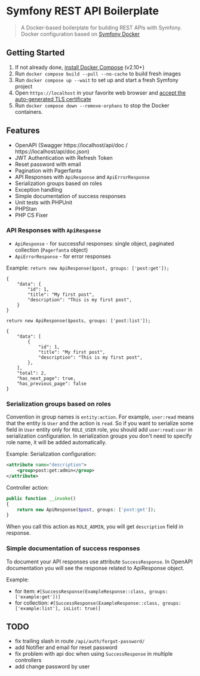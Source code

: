 # Symfony REST API Boilerplate

> A Docker-based boilerplate for building REST APIs with Symfony.  
> Docker configuration based on [Symfony Docker](https://github.com/dunglas/symfony-docker)

## Getting Started

1. If not already done, [install Docker Compose](https://docs.docker.com/compose/install/) (v2.10+)
2. Run `docker compose build --pull --no-cache` to build fresh images
3. Run `docker compose up --wait` to set up and start a fresh Symfony project
4. Open `https://localhost` in your favorite web browser and [accept the auto-generated TLS certificate](https://stackoverflow.com/a/15076602/1352334)
5. Run `docker compose down --remove-orphans` to stop the Docker containers.

## Features

* OpenAPI (Swagger https://localhost/api/doc / https://localhost/api/doc.json)
* JWT Authentication with Refresh Token
* Reset password with email
* Pagination with Pagerfanta
* API Responses with `ApiResponse` and `ApiErrorResponse`
* Serialization groups based on roles
* Exception handling
* Simple documentation of success responses
* Unit tests with PHPUnit
* PHPStan
* PHP CS Fixer

### API Responses with `ApiResponse`

- `ApiResponse` - for successful responses: single object, paginated collection (`Pagerfanta` object)
- `ApiErrorResponse` - for error responses

Example:
`return new ApiResponse($post, groups: ['post:get']);`

```
{
    "data": {
        "id": 1,
        "title": "My first post",
        "description": "This is my first post",
    }
}
```

`return new ApiResponse($posts, groups: ['post:list']);`

```
{
    "data": [
        {
            "id": 1,
            "title": "My first post",
            "description": "This is my first post",
        },
    ],
    "total": 2,
    "has_next_page": true,
    "has_previous_page": false
}        
```

### Serialization groups based on roles
Convention in group names is `entity:action`. For example, `user:read` means that the entity is `User` and the action is `read`.
So if you want to serialize some field in `User` entity only for `ROLE_USER` role, you should add `user:read:user` in serialization configuration. 
In serialization groups you don't need to specify role name, it will be added automatically.

Example:
Serialization configuration:
```xml
<attribute name="description">
    <group>post:get:admin</group>
</attribute>
```

Controller action:
```php
public function __invoke()
{
    return new ApiResponse($post, groups: ['post:get']);
}
```

When you call this action as `ROLE_ADMIN`, you will get `description` field in response.

### Simple documentation of success responses
To document your API responses use attribute `SuccessResponse`. In OpenAPI documentation you will see the response related to ApiResponse object.

Example:
- for item: `#[SuccessResponse(ExampleResponse::class, groups: ['example:get'])]`
- for collection: `#[SuccessResponse(ExampleResponse::class, groups: ['example:list'], isList: true)]`


## TODO
 - fix trailing slash in route `/api/auth/forgot-password/`
 - add Notifier and email for reset password
 - fix problem with api doc when using `SuccessResponse` in multiple controllers
 - add change password by user
